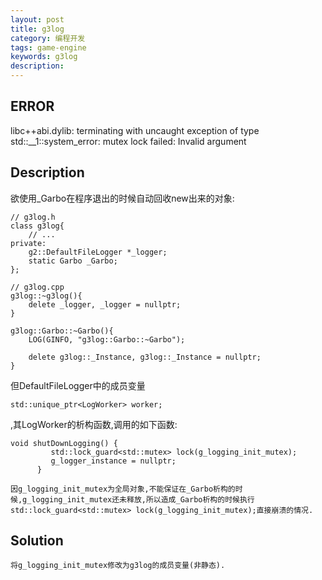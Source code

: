 ```yaml
---
layout: post
title: g3log
category: 编程开发
tags: game-engine
keywords: g3log
description: 
---
```


## ERROR


libc++abi.dylib: terminating with uncaught exception of type std::__1::system_error: mutex lock failed: Invalid argument

## Description

欲使用_Garbo在程序退出的时候自动回收new出来的对象:

```
// g3log.h
class g3log{
	// ...
private:
	g2::DefaultFileLogger *_logger;
    static Garbo _Garbo;
};

// g3log.cpp
g3log::~g3log(){
    delete _logger, _logger = nullptr;
}

g3log::Garbo::~Garbo(){
    LOG(GINFO, "g3log::Garbo::~Garbo");
    
    delete g3log::_Instance, g3log::_Instance = nullptr;
}

```

但DefaultFileLogger中的成员变量

```
std::unique_ptr<LogWorker> worker;
```
,其LogWorker的析构函数,调用的如下函数:

```
void shutDownLogging() {
         std::lock_guard<std::mutex> lock(g_logging_init_mutex);
         g_logger_instance = nullptr;
      }
```

```
因g_logging_init_mutex为全局对象,不能保证在_Garbo析构的时候,g_logging_init_mutex还未释放,所以造成_Garbo析构的时候执行std::lock_guard<std::mutex> lock(g_logging_init_mutex);直接崩溃的情况.
```

## Solution

```
将g_logging_init_mutex修改为g3log的成员变量(非静态).
```